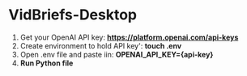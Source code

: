 # VidBriefs-Desktop

1. Get your OpenAI API key: **https://platform.openai.com/api-keys**
2. Create environment to hold API key':  **touch .env**
3. Open .env file and paste iin: **OPENAI_API_KEY={api-key}**
4. **Run Python file**
